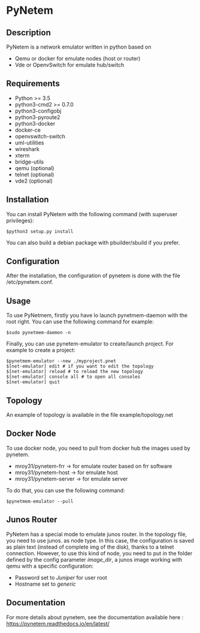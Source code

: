 PyNetem
=======

Description
-----------
PyNetem is a network emulator written in python based on
 * Qemu or docker for emulate nodes (host or router)
 * Vde or OpenvSwitch for emulate hub/switch

Requirements
------------
 * Python >= 3.5
 * python3-cmd2 >= 0.7.0
 * python3-configobj
 * python3-pyroute2
 * python3-docker
 * docker-ce
 * openvswitch-switch
 * uml-utilities
 * wireshark
 * xterm
 * bridge-utils
 * qemu (optional)
 * telnet (optional)
 * vde2 (optional)

Installation
------------
You can install PyNetem with the following command (with superuser privileges):

    $python3 setup.py install

You can also build a debian package with pbuilder/sbuild if you prefer.

Configuration
-------------

After the installation, the configuration of pynetem is done with the file
/etc/pynetem.conf.

Usage
-----
To use PyNetmem, firstly you have lo launch pynetmem-daemon with the root
right. You can use the following command for example:

    $sudo pynetmem-daemon -n

Finally, you can use pynetem-emulator to create/launch project. For example to create a project:

    $pynetmem-emulator --new ./myproject.pnet
    $[net-emulator] edit # if you want to edit the topology
    $[net-emulator] reload # to reload the new topology
    $[net-emulator] console all # to open all consoles
    $[net-emulator] quit

Topology
--------
An example of topology is available in the file example/topology.net

Docker Node
-----------
To use docker node, you need to pull from docker hub the images used by pynetem.
 * mroy31/pynetem-frr -> for emulate router based on frr software
 * mroy31/pynetem-host -> for emulate host
 * mroy31/pynetem-server -> for emulate server

To do that, you can use the following command:

    $pynetmem-emulator --pull

Junos Router
------------
PyNetem has a special mode to emulate junos router. In the topology file, you
need to use junos.<version> as node type. In this case, the configuration is
saved as plain text (instead of complete img of the disk), thanks to a
telnet connection.
However, to use this kind of node, you need to put in the folder defined by
the config parameter *image_dir*, a junos image working with qemu with
a specific configuration:
  * Password set to *Juniper* for user root
  * Hostname set to *generic*

Documentation
-------------
For more details about pynetem, see the documentation available here :
https://pynetem.readthedocs.io/en/latest/
